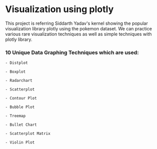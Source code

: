 # Visualization using plotly 

This project is referring Siddarth Yadav's kernel showing the popular visualization library plotly using the pokemon dataset. 
We can practice various rare visualization techniques as well as simple techniques with plotly library.

### 10 Unique Data Graphing Techniques which are used: 
```
- Distplot

- Boxplot

- Radarchart

- Scatterplot

- Contour Plot

- Bubble Plot

- Treemap

- Bullet Chart 

- Scatterplot Matrix 

- Violin Plot 

